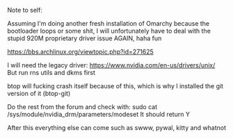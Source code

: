 Note to self:

Assuming I'm doing another fresh installation of Omarchy because the bootloader loops or some shit,
I will unfortunately have to deal with the stupid 920M proprietary driver issue AGAIN, haha fun

https://bbs.archlinux.org/viewtopic.php?id=271625

I will need the legacy driver: https://www.nvidia.com/en-us/drivers/unix/
But run rns utils and dkms first

btop will fucking crash itself because of this, which is why I installed the git version of it (btop-git)

Do the rest from the forum and check with: sudo cat /sys/module/nvidia_drm/parameters/modeset
It should return Y

After this everything else can come such as swww, pywal, kitty and whatnot
